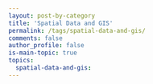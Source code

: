 ```yaml
---
layout: post-by-category
title: 'Spatial Data and GIS'
permalink: /tags/spatial-data-and-gis/
comments: false
author_profile: false
is-main-topic: true
topics:
  spatial-data-and-gis: 
---
```

